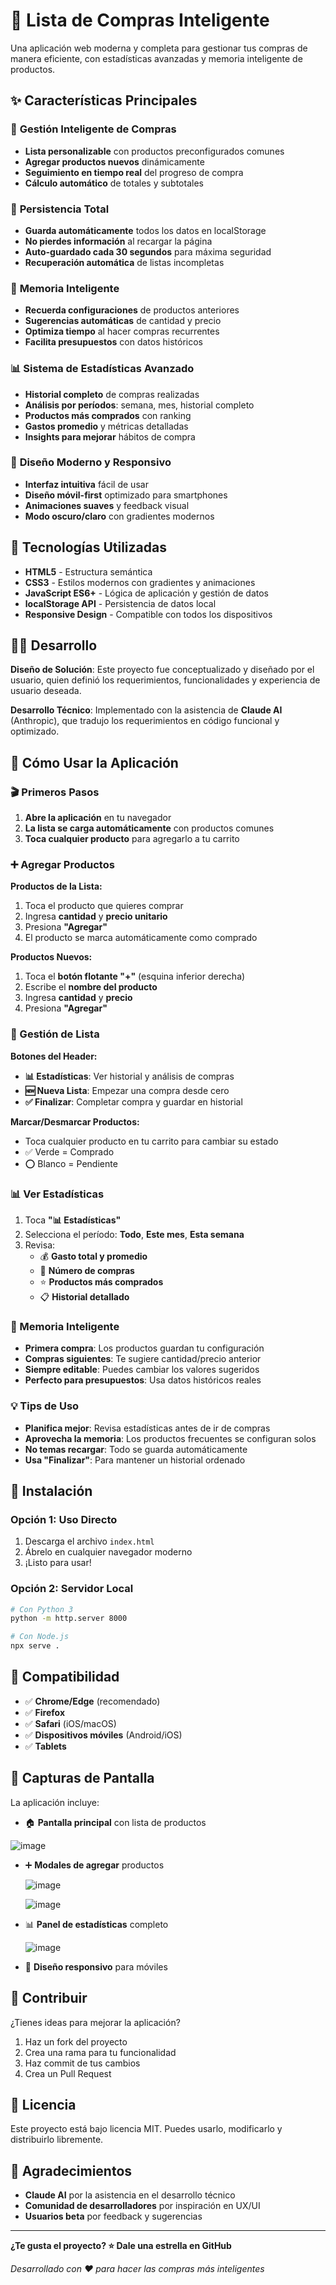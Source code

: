 # 🛒 Lista de Compras Inteligente

Una aplicación web moderna y completa para gestionar tus compras de manera eficiente, con estadísticas avanzadas y memoria inteligente de productos.

## ✨ Características Principales

### 🎯 **Gestión Inteligente de Compras**
- **Lista personalizable** con productos preconfigurados comunes
- **Agregar productos nuevos** dinámicamente
- **Seguimiento en tiempo real** del progreso de compra
- **Cálculo automático** de totales y subtotales

### 💾 **Persistencia Total**
- **Guarda automáticamente** todos los datos en localStorage
- **No pierdes información** al recargar la página
- **Auto-guardado cada 30 segundos** para máxima seguridad
- **Recuperación automática** de listas incompletas

### 🧠 **Memoria Inteligente**
- **Recuerda configuraciones** de productos anteriores
- **Sugerencias automáticas** de cantidad y precio
- **Optimiza tiempo** al hacer compras recurrentes
- **Facilita presupuestos** con datos históricos

### 📊 **Sistema de Estadísticas Avanzado**
- **Historial completo** de compras realizadas
- **Análisis por períodos**: semana, mes, historial completo
- **Productos más comprados** con ranking
- **Gastos promedio** y métricas detalladas
- **Insights para mejorar** hábitos de compra

### 📱 **Diseño Moderno y Responsivo**
- **Interfaz intuitiva** fácil de usar
- **Diseño móvil-first** optimizado para smartphones
- **Animaciones suaves** y feedback visual
- **Modo oscuro/claro** con gradientes modernos

## 🚀 Tecnologías Utilizadas

- **HTML5** - Estructura semántica
- **CSS3** - Estilos modernos con gradientes y animaciones
- **JavaScript ES6+** - Lógica de aplicación y gestión de datos
- **localStorage API** - Persistencia de datos local
- **Responsive Design** - Compatible con todos los dispositivos

## 👨‍💻 Desarrollo

**Diseño de Solución**: Este proyecto fue conceptualizado y diseñado por el usuario, quien definió los requerimientos, funcionalidades y experiencia de usuario deseada.

**Desarrollo Técnico**: Implementado con la asistencia de **Claude AI** (Anthropic), que tradujo los requerimientos en código funcional y optimizado.

## 📖 Cómo Usar la Aplicación

### **🎬 Primeros Pasos**

1. **Abre la aplicación** en tu navegador
2. **La lista se carga automáticamente** con productos comunes
3. **Toca cualquier producto** para agregarlo a tu carrito

### **➕ Agregar Productos**

**Productos de la Lista:**
1. Toca el producto que quieres comprar
2. Ingresa **cantidad** y **precio unitario**
3. Presiona **"Agregar"**
4. El producto se marca automáticamente como comprado

**Productos Nuevos:**
1. Toca el **botón flotante "+"** (esquina inferior derecha)
2. Escribe el **nombre del producto**
3. Ingresa **cantidad** y **precio**
4. Presiona **"Agregar"**

### **🎯 Gestión de Lista**

**Botones del Header:**
- **📊 Estadísticas**: Ver historial y análisis de compras
- **🆕 Nueva Lista**: Empezar una compra desde cero
- **✅ Finalizar**: Completar compra y guardar en historial

**Marcar/Desmarcar Productos:**
- Toca cualquier producto en tu carrito para cambiar su estado
- ✅ Verde = Comprado
- ⭕ Blanco = Pendiente

### **📊 Ver Estadísticas**

1. Toca **"📊 Estadísticas"**
2. Selecciona el período: **Todo**, **Este mes**, **Esta semana**
3. Revisa:
   - 💰 **Gasto total y promedio**
   - 🛒 **Número de compras**
   - ⭐ **Productos más comprados**
   - 📋 **Historial detallado**

### **🧠 Memoria Inteligente**

- **Primera compra**: Los productos guardan tu configuración
- **Compras siguientes**: Te sugiere cantidad/precio anterior
- **Siempre editable**: Puedes cambiar los valores sugeridos
- **Perfecto para presupuestos**: Usa datos históricos reales

### **💡 Tips de Uso**

- **Planifica mejor**: Revisa estadísticas antes de ir de compras
- **Aprovecha la memoria**: Los productos frecuentes se configuran solos
- **No temas recargar**: Todo se guarda automáticamente
- **Usa "Finalizar"**: Para mantener un historial ordenado

## 🔧 Instalación

### **Opción 1: Uso Directo**
1. Descarga el archivo `index.html`
2. Ábrelo en cualquier navegador moderno
3. ¡Listo para usar!

### **Opción 2: Servidor Local**
```bash
# Con Python 3
python -m http.server 8000

# Con Node.js
npx serve .
```

## 📱 Compatibilidad

- ✅ **Chrome/Edge** (recomendado)
- ✅ **Firefox**
- ✅ **Safari** (iOS/macOS)
- ✅ **Dispositivos móviles** (Android/iOS)
- ✅ **Tablets**

## 🎨 Capturas de Pantalla

La aplicación incluye:
- 🏠 **Pantalla principal** con lista de productos

![image](https://github.com/user-attachments/assets/b130d26f-70ed-4fae-a3e1-8518f05db0bc)
- ➕ **Modales de agregar** productos

  ![image](https://github.com/user-attachments/assets/56537afd-6da3-4fe6-89f7-dab1287279f6)

   ![image](https://github.com/user-attachments/assets/8625a41a-2749-4607-91ec-b621b1447de7)

- 📊 **Panel de estadísticas** completo

   ![image](https://github.com/user-attachments/assets/f9d1332c-6588-4bb8-b857-ba5ab7e78acb)

- 📱 **Diseño responsivo** para móviles

## 🤝 Contribuir

¿Tienes ideas para mejorar la aplicación?
1. Haz un fork del proyecto
2. Crea una rama para tu funcionalidad
3. Haz commit de tus cambios
4. Crea un Pull Request

## 📄 Licencia

Este proyecto está bajo licencia MIT. Puedes usarlo, modificarlo y distribuirlo libremente.

## 🙏 Agradecimientos

- **Claude AI** por la asistencia en el desarrollo técnico
- **Comunidad de desarrolladores** por inspiración en UX/UI
- **Usuarios beta** por feedback y sugerencias

---

**¿Te gusta el proyecto? ⭐ Dale una estrella en GitHub**

*Desarrollado con ❤️ para hacer las compras más inteligentes*
